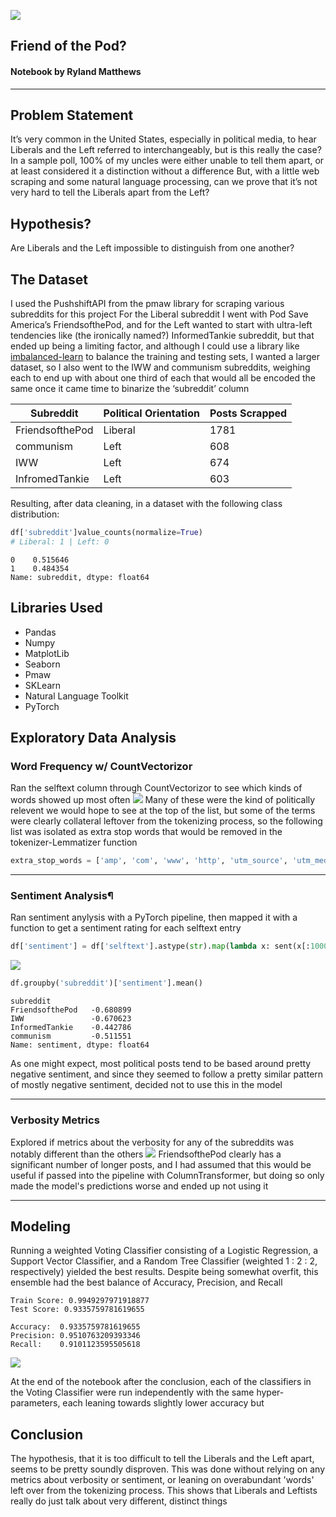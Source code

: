 ![](assets/README-9bb4d4f2.png)

## Friend of the Pod?
#### Notebook by Ryland Matthews
- - - -

## Problem Statement
It’s very common in the United States, especially in political media, to hear Liberals and the Left referred to interchangeably, but is this really the case? In a sample poll, 100% of my uncles were either unable to tell them apart, or at least considered it a distinction without a difference
But, with a little web scraping and some natural language processing, can we prove that it’s not very hard to tell the Liberals apart from the Left?


## Hypothesis?
Are Liberals and the Left impossible to distinguish from one another?


## The Dataset
I used the PushshiftAPI from the pmaw library for scraping various subreddits for this project
For the Liberal subreddit I went with Pod Save America’s FriendsofthePod, and for the Left wanted to start with ultra-left tendencies like (the ironically named?) InformedTankie subreddit, but that ended up being a limiting factor, and although I could use a library like [imbalanced-learn](https://imbalanced-learn.org/stable/) to balance the training and testing sets, I wanted a larger dataset, so I also went to the IWW and communism subreddits, weighing each to end up with about one third of each that would all be encoded the same once it came time to binarize the ‘subreddit’ column

| Subreddit | Political Orientation| Posts Scrapped |
| ----------- | ----------- | ----------- |
| FriendsofthePod | Liberal      | 1781       |
| communism | Left   | 608        |
| IWW | Left   | 674        |
| InfromedTankie | Left   | 603        |

Resulting, after data cleaning, in a dataset with the following class distribution:
```python
df['subreddit']value_counts(normalize=True)
# Liberal: 1 | Left: 0
```
```
0    0.515646
1    0.484354
Name: subreddit, dtype: float64
```


## Libraries Used
* Pandas
* Numpy
* MatplotLib
* Seaborn
* Pmaw
* SKLearn
* Natural Language Toolkit
* PyTorch


## Exploratory Data Analysis
### Word Frequency w/ CountVectorizor
Ran the selftext column through CountVectorizor to see which kinds of words showed up most often
![](assets/README-879a65a3.png)
Many of these were the kind of politically relevent we would hope to see at the top of the list, but some of the terms were clearly collateral leftover from the tokenizing process, so the following list was isolated as extra stop words that would be removed in the tokenizer-Lemmatizer function
```python
extra_stop_words = ['amp', 'com', 'www', 'http', 'utm_source', 'utm_medium', 'utm_campaign', 'html', 'h_sid', '59d5592b0a21f78c3a091e84', 'status', 'org', 'index',]
```
---
### Sentiment Analysis¶
Ran sentiment anylysis with a PyTorch pipeline, then mapped it with a function to get a sentiment rating for each selftext entry  
```python
df['sentiment'] = df['selftext'].astype(str).map(lambda x: sent(x[:1000])[0]['label'])
```
![](assets/README-5045192e.png)
```python
df.groupby('subreddit')['sentiment'].mean()
```
```
subreddit
FriendsofthePod   -0.680899
IWW               -0.670623
InformedTankie    -0.442786
communism         -0.511551
Name: sentiment, dtype: float64
```
As one might expect, most political posts tend to be based around pretty negative sentiment, and since they seemed to follow a pretty similar pattern of mostly negative sentiment, decided not to use this in the model

---
### Verbosity Metrics
Explored if metrics about the verbosity for any of the subreddits was notably different than the others
![](assets/README-652344d7.png)
FriendsofthePod clearly has a significant number of longer posts, and I had assumed that this would be useful if passed into the pipeline with ColumnTransformer, but doing so only made the model's predictions worse and ended up not using it

---
## Modeling
Running a weighted Voting Classifier consisting of a Logistic Regression, a Support Vector Classifier, and a Random Tree Classifier (weighted 1 : 2 : 2, respectively) yielded the best results. Despite being somewhat overfit, this ensemble had the best balance of Accuracy, Precision, and Recall

```
Train Score: 0.9949297971918877
Test Score: 0.9335759781619655

Accuracy:  0.9335759781619655
Precision: 0.9510763209393346
Recall:    0.9101123595505618
```

![](assets/README-96a7c02a.png)

At the end of the notebook after the conclusion, each of the classifiers in the Voting Classifier were run independently with the same hyper-parameters, each leaning towards slightly lower accuracy but


## Conclusion
The hypothesis, that it is too difficult to tell the Liberals and the Left apart, seems to be pretty soundly disproven. This was done without relying on any metrics about verbosity or sentiment, or leaning on overabundant 'words' left over from the tokenizing process. This shows that Liberals and Leftists really do just talk about very different, distinct things
